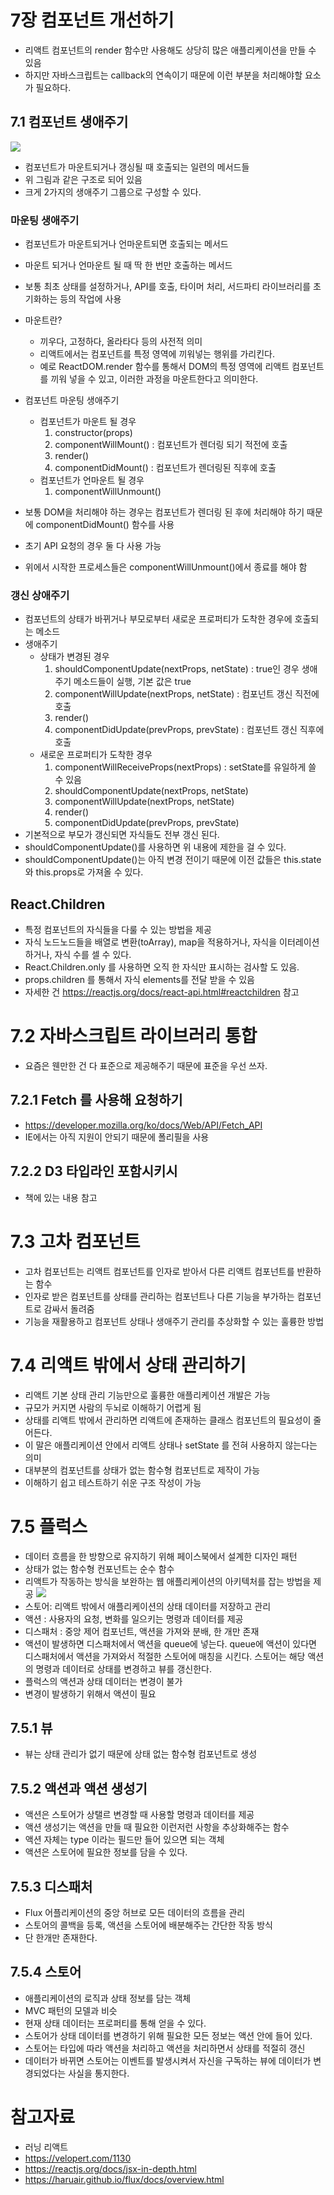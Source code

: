 # 7장 컴포넌트 개선하기

* 리액트 컴포넌트의 render 함수만 사용해도 상당히 많은 애플리케이션을 만들 수 있음
* 하지만 자바스크립트는 callback의 연속이기 때문에 이런 부분을 처리해야할 요소가 필요하다.

## 7.1 컴포넌트 생애주기

![](https://velopert.com/wp-content/uploads/2016/03/Screenshot-from-2016-12-10-00-21-26-1.png)

* 컴포넌트가 마운트되거나 갱싱될 때 호출되는 일련의 메서드들
* 위 그림과 같은 구조로 되어 있음
* 크게 2가지의 생애주기 그룹으로 구성할 수 있다.

### 마운팅 생애주기

* 컴포넌트가 마운트되거나 언마운트되면 호출되는 메서드
* 마운트 되거나 언마운트 될 때 딱 한 번만 호출하는 메서드
* 보통 최초 상태를 설정하거나, API를 호출, 타이머 처리, 서드파티 라이브러리를 초기화하는 등의 작업에 사용

* 마운트란?
    * 끼우다, 고정하다, 올라타다 등의 사전적 의미
    * 리액트에서는 컴포넌트를 특정 영역에 끼워넣는 행위를 가리킨다.
    * 예로 ReactDOM.render 함수를 통해서 DOM의 특정 영역에 리액트 컴포넌트를 끼워 넣을 수 있고, 이러한 과정을 마운트한다고 의미한다.

* 컴포넌트 마운팅 생애주기
    * 컴포넌트가 마운트 될 경우
        1. constructor(props)
        2. componentWillMount() : 컴포넌트가 렌더링 되기 적전에 호출
        3. render()
        4. componentDidMount()  : 컴포넌트가 렌더링된 직후에 호출
    * 컴포넌트가 언마운트 될 경우
        1. componentWillUnmount()

* 보통 DOM을 처리해야 하는 경우는 컴포넌트가 렌더링 된 후에 처리해야 하기 때문에 componentDidMount() 함수를 사용
* 초기 API 요청의 경우 둘 다 사용 가능
* 위에서 시작한 프로세스들은 componentWillUnmount()에서 종료를 해야 함

### 갱신 상애주기

* 컴포넌트의 상태가 바뀌거나 부모로부터 새로운 프로퍼티가 도착한 경우에 호출되는 메소드
* 생애주기
    * 상태가 변경된 경우
        1. shouldComponentUpdate(nextProps, netState) : true인 경우 생애주기 메소드들이 실행, 기본 값은 true
        2. componentWillUpdate(nextProps, netState) : 컴포넌트 갱신 직전에 호출
        3. render()
        4. componentDidUpdate(prevProps, prevState) : 컴포넌트 갱신 직후에 호출
    * 새로운 프로퍼티가 도착한 경우
        1. componentWillReceiveProps(nextProps) : setState를 유일하게 쓸 수 있음
        2. shouldComponentUpdate(nextProps, netState)
        3. componentWillUpdate(nextProps, netState)
        4. render()
        5. componentDidUpdate(prevProps, prevState)
* 기본적으로 부모가 갱신되면 자식들도 전부 갱신 된다.
* shouldComponentUpdate()를 사용하면 위 내용에 제한을 걸 수 있다.
* shouldComponentUpdate()는 아직 변경 전이기 때문에 이전 값들은 this.state와 this.props로 가져올 수 있다.

## React.Children

* 특정 컴포넌트의 자식들을 다룰 수 있는 방법을 제공
* 자식 노드노드들을 배열로 변환(toArray), map을 적용하거나, 자식을 이터레이션하거나, 자식 수를 셀 수 있다.
* React.Children.only 를 사용하면 오직 한 자식만 표시하는 검사할 도 있음.
* props.children 를 통해서 자식 elements를 전달 받을 수 있음
* 자세한 건 https://reactjs.org/docs/react-api.html#reactchildren 참고

# 7.2 자바스크립트 라이브러리 통합

* 요즘은 웬만한 건 다 표준으로 제공해주기 때문에 표준을 우선 쓰자.

## 7.2.1 Fetch 를 사용해 요청하기

* https://developer.mozilla.org/ko/docs/Web/API/Fetch_API
* IE에서는 아직 지원이 안되기 때문에 폴리필을 사용

## 7.2.2 D3 타입라인 포함시키시

* 책에 있는 내용 참고

# 7.3 고차 컴포넌트

* 고차 컴포넌트는 리액트 컴포넌트를 인자로 받아서 다른 리액트 컴포넌트를 반환하는 함수
* 인자로 받은 컴포넌트를 상태를 관리하는 컴포넌트나 다른 기능을 부가하는 컴포넌트로 감싸서 돌려줌
* 기능을 재활용하고 컴포넌트 상태나 생애주기 관리를 추상화할 수 있는 훌륭한 방법

# 7.4 리액트 밖에서 상태 관리하기

* 리액트 기본 상태 관리 기능만으로 훌륭한 애플리케이션 개발은 가능
* 규모가 커지면 사람의 두뇌로 이해하기 어렵게 됨
* 상태를 리액트 밖에서 관리하면 리액트에 존재하는 클래스 컴포넌트의 필요성이 줄어든다.
* 이 말은 애플리케이션 안에서 리액트 상태나 setState 를 전혀 사용하지 않는다는 의미
* 대부분의 컴포넌트를 상태가 없는 함수형 컴포넌트로 제작이 가능
* 이해하기 쉽고 테스트하기 쉬운 구조 작성이 가능

# 7.5 플럭스

* 데이터 흐름을 한 방향으로 유지하기 위해 페이스북에서 설계한 디자인 패턴
* 상태가 없는 함수형 컨포넌트는 순수 함수
* 리액트가 작동하는 방식을 보완하는 웹 애플리케이션의 아키텍처를 잡는 방법을 제공
![](https://haruair.github.io/flux/img/flux-simple-f8-diagram-with-client-action-1300w.png)
* 스토어: 리액트 밖에서 애플리케이션의 상태 데이터를 저장하고 관리
* 액션 : 사용자의 요청, 변화를 일으키는 명령과 데이터를 제공
* 디스패처 : 중앙 제어 컴포넌트, 액션을 가져와 분배, 한 개만 존재
* 액션이 발생하면 디스패처에서 액션을 queue에 넣는다. queue에 액션이 있다면 디스패처에서 액션을 가져와서 적절한 스토어에 매칭을 시킨다. 스토어는 해당 액션의 명령과 데이터로 상태를 변경하고 뷰를 갱신한다. 
* 플럭스의 액션과 상태 데이터는 변경이 불가
* 변경이 발생하기 위해서 액션이 필요

## 7.5.1 뷰

* 뷰는 상태 관리가 없기 때문에 상태 없는 함수형 컴포넌트로 생성


## 7.5.2 액션과 액션 생성기

* 액션은 스토어가 상탤르 변경할 때 사용할 명령과 데이터를 제공
* 액션 생성기는 액션을 만들 때 필요한 이런저런 사항을 추상화해주는 함수
* 액션 자체는 type 이라는 필드만  들어 있으면 되는 객체
* 액션은 스토어에 필요한 정보를 담을 수 있다.

## 7.5.3 디스패처

* Flux 어플리케이션의 중앙 허브로 모든 데이터의 흐름을 관리
* 스토어의 콜백을 등록, 액션을 스토어에 배분해주는 간단한 작동 방식
* 단 한개만 존재한다.

## 7.5.4 스토어

* 애플리케이션의 로직과 상태 정보를 담는 객체
* MVC 패턴의 모델과 비슷
* 현재 상태 데이터는 프로퍼티를 통해 얻을 수 있다.
* 스토어가 상태 데이터를 변경하기 위해 필요한 모든 정보는 액션 안에 들어 있다.
* 스토어는 타입에 따라 액션을 처리하고 액션을 처리하면서 상태를 적절히 갱신
* 데이터가 바뀌면 스토어는 이벤트를 발생시켜서 자신을 구독하는 뷰에 데이터가 변경되었다는 사실을 통지한다.

# 참고자료

* 러닝 리액트
* https://velopert.com/1130
* https://reactjs.org/docs/jsx-in-depth.html
* https://haruair.github.io/flux/docs/overview.html